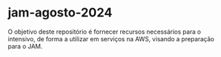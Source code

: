 # jam-agosto-2024
O objetivo deste repositório é fornecer recursos necessários para o intensivo, de forma a utilizar em serviços na AWS, visando a preparação para o JAM.
